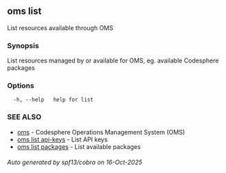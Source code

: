 ## oms list

List resources available through OMS

### Synopsis

List resources managed by or available for OMS,
eg. available Codesphere packages

### Options

```
  -h, --help   help for list
```

### SEE ALSO

* [oms](oms.md)	 - Codesphere Operations Management System (OMS)
* [oms list api-keys](oms_list_api-keys.md)	 - List API keys
* [oms list packages](oms_list_packages.md)	 - List available packages

###### Auto generated by spf13/cobra on 16-Oct-2025
